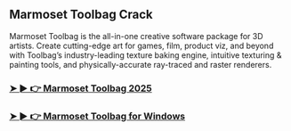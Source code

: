 ## Marmoset Toolbag Crack

Marmoset Toolbag is the all-in-one creative software package for 3D artists. Create cutting-edge art for games, film, product viz, and beyond with Toolbag’s industry-leading texture baking engine, intuitive texturing & painting tools, and physically-accurate ray-traced and raster renderers.

### [➤ ► 👉 Marmoset Toolbag 2025](https://tinyurl.com/9rdtyvz2)

### [➤ ► 👉 Marmoset Toolbag for Windows](https://tinyurl.com/9rdtyvz2)
